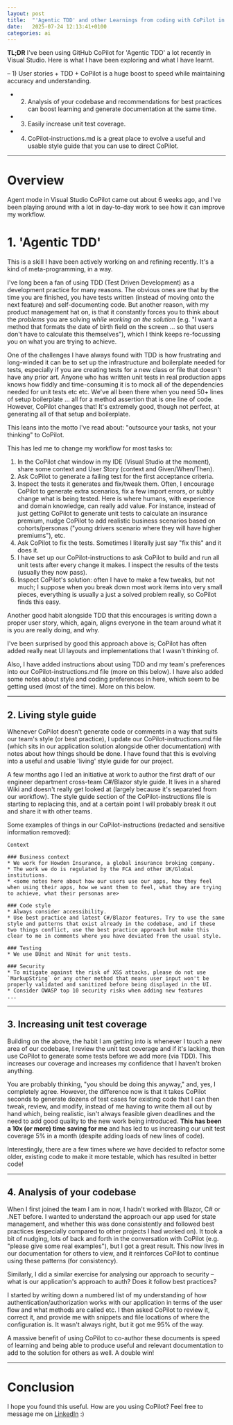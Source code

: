 ```yaml
---
layout: post
title:  "'Agentic TDD' and other Learnings from coding with CoPilot in agent mode"
date:   2025-07-24 12:13:41+0100
categories: ai
---
```


**TL;DR**
I've been using GitHub CoPilot for 'Agentic TDD' a lot recently in Visual Studio. Here is what I have been exploring and what I have learnt.

 – 1) User stories + TDD + CoPilot is a huge boost to speed while maintaining accuracy and understanding.
 - 2) Analysis of your codebase and recommendations for best practices can boost learning and generate documentation at the same time.
 - 3) Easily increase unit test coverage.
 - 4) CoPilot-instructions.md is a great place to evolve a useful and usable style guide that you can use to direct CoPilot.

---

# Overview

Agent mode in Visual Studio CoPilot came out about 6 weeks ago, and I've been playing around with a lot in day-to-day work to see how it can improve my workflow.

# 1. 'Agentic TDD'

This is a skill I have been actively working on and refining recently. It's a kind of meta-programming, in a way.

I've long been a fan of using TDD (Test Driven Development) as a development practice for many reasons. The obvious ones are that by the time you are finished, you have tests written (instead of moving onto the next feature) and self-documenting code. But another reason, with my product management hat on, is that it constantly forces you to think about the *problems* you are solving *while working on the solution* (e.g. "I want a method that formats the date of birth field on the screen ... so that users don't have to calculate this themselves"), which I think keeps re-focussing you on what you are trying to achieve.

One of the challenges I have always found with TDD is how frustrating and long-winded it can be to set up the infrastructure and boilerplate needed for tests, especially if you are creating tests for a new class or file that doesn't have any prior art. Anyone who has written unit tests in real production apps knows how fiddly and time-consuming it is to mock all of the dependencies needed for unit tests etc etc. We've all been there when you need 50+ lines of setup boilerplate ... all for a method assertion that is one line of code. However, CoPilot changes that! It's extremely good, though not perfect, at generating all of that setup and boilerplate.

This leans into the motto I've read about: "outsource your tasks, not your thinking" to CoPilot.

This has led me to change my workflow for most tasks to:

1. In the CoPilot chat window in my IDE (Visual Studio at the moment), share some context and User Story (context and Given/When/Then).
2. Ask CoPilot to generate a failing test for the first acceptance criteria.
3. Inspect the tests it generates and fix/tweak them. Often, I encourage CoPilot to generate extra scenarios, fix a few import errors, or subtly change what is being tested. Here is where humans, with experience and domain knowledge, can really add value. For instance, instead of just getting CoPilot to generate unit tests to calculate an insurance premium, nudge CoPilot to add realistic business scenarios based on cohorts/personas ("young drivers scenario where they will have higher premiums"), etc.
4. Ask CoPilot to fix the tests. Sometimes I literally just say "fix this" and it does it.
5. I have set up our CoPilot-instructions to ask CoPilot to build and run all unit tests after every change it makes. I inspect the results of the tests (usually they now pass).
6. Inspect CoPilot's solution: often I have to make a few tweaks, but not much; I suppose when you break down most work items into very small pieces, everything is usually a just a solved problem really, so CoPilot finds this easy.

Another good habit alongside TDD that this encourages is writing down a proper user story, which, again, aligns everyone in the team around what it is you are really doing, and why.

I've been surprised by good this approach above is; CoPilot has often added really neat UI layouts and implementations that I wasn't thinking of.

Also, I have added instructions about using TDD and my team's preferences into our CoPilot-instructions.md file (more on this below). I have also added some notes about style and coding preferences in here, which seem to be getting used (most of the time). More on this below.

---

## 2. Living style guide

Whenever CoPilot doesn't generate code or comments in a way that suits our team's style (or best practice), I update our CoPilot-instructions.md file (which sits in our application solution alongside other documentation) with notes about how things should be done. I have found that this is evolving into a useful and usable 'living' style guide for our project.

A few months ago I led an initiative at work to author the first draft of our engineer department cross-team C#/Blazor style guide. It lives in a shared Wiki and doesn't really get looked at (largely because it's separated from our workflow). The style guide section of the CoPilot-instructions file is starting to replacing this, and at a certain point I will probably break it out and share it with other teams.

Some examples of things in our CoPilot-instructions (redacted and sensitive information removed):

```
Context

### Business context
* We work for Howden Insurance, a global insurance broking company.
* The work we do is regulated by the FCA and other UK/Global institutions.
* <some notes here about how our users use our apps, how they feel when using their apps, how we want them to feel, what they are trying to achieve, what their personas are>

### Code style
* Always consider accessibility.
* Use best practice and latest C#/Blazor features. Try to use the same style and patterns that exist already in the codebase, and if these two things conflict, use the best practice approach but make this clear to me in comments where you have deviated from the usual style.

### Testing
* We use BUnit and NUnit for unit tests.

### Security
* To mitigate against the risk of XSS attacks, please do not use `MarkupString` or any other method that means user input won't be properly validated and sanitized before being displayed in the UI.
* Consider OWASP top 10 security risks when adding new features
...
```

---

## 3. Increasing unit test coverage

Building on the above, the habit I am getting into is whenever I touch a new area of our codebase, I review the unit test coverage and if it's lacking, then use CoPilot to generate some tests before we add more (via TDD). This increases our coverage and increases my confidence that I haven't broken anything.

You are probably thinking, "you should be doing this anyway," and, yes, I completely agree. However, the difference now is that it takes CoPilot seconds to generate dozens of test cases for existing code that I can then tweak, review, and modify, instead of me having to write them all out by hand which, being realistic, isn't always feasible given deadlines and the need to add good quality to the new work being introduced. **This has been a 10x (or more) time saving for me** and has led to us increasing our unit test coverage 5% in a month (despite adding loads of new lines of code).

Interestingly, there are a few times where we have decided to refactor some older, existing code to make it more testable, which has resulted in better code!

---

## 4. Analysis of your codebase

When I first joined the team I am in now, I hadn't worked with Blazor, C# or .NET before. I wanted to understand the approach our app used for state management, and whether this was done consistently and followed best practices (especially compared to other projects I had worked on). It took a bit of nudging, lots of back and forth in the conversation with CoPilot (e.g. "please give some real examples"), but I got a great result. This now lives in our documentation for others to view, and it reinforces CoPilot to continue using these patterns (for consistency).

Similarly, I did a similar exercise for analysing our approach to security – what is our application's approach to auth? Does it follow best practices?

I started by writing down a numbered list of my understanding of how authentication/authorization works with our application in terms of the user flow and what methods are called etc. I then asked CoPilot to review it, correct it, and provide me with snippets and file locations of where the configuration is. It wasn't always right, but it got me 95% of the way.

A massive benefit of using CoPilot to co-author these documents is speed of learning and being able to produce useful and relevant documentation to add to the solution for others as well. A double win!

---

# Conclusion

I hope you found this useful. How are you using CoPilot? Feel free to message me on [LinkedIn](https://www.linkedin.com/in/samollason/) :) 